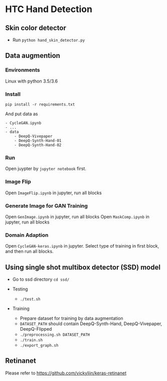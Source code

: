 # HTC Hand Detection 

## Skin color detector
- Run ``python hand_skin_detector.py``

## Data augmention

### Environments

Linux with python 3.5/3.6

### Install

```
pip install -r requirements.txt
```

And put data as

```
- CycleGAN.ipynb
- ...
- data
    - DeepQ-Vivepaper
    - DeepQ-Synth-Hand-01
    - DeepQ-Synth-Hand-02
```

### Run

Open juypter by `jupyter notebook` first.

### Image Flip
Open `ImageFlip.ipynb` in jupyter, run all blocks

### Generate Image for GAN Training
Open `GenImage.ipynb` in jupyter, run all blocks
Open `MaskComp.ipynb` in jupyter, run all blocks

### Domain Adaption
Open `CycleGAN-keras.ipynb` in jupyter.
Select type of training in first block, and then run all blocks.



## Using single shot multibox detector (SSD) model
- Go to ssd directory `cd ssd/`

- Testing
  - `./test.sh`
  
- Training
  - Prepare dataset for training by data augmentation
  - `DATASET_PATH` should contain DeepQ-Synth-Hand, DeepQ-Vivepaper, DeepQ-Flipped
  - `./preprocessing.sh DATASET_PATH`
  - `./train.sh`
  - `./export_graph.sh`

## Retinanet
Please refer to https://github.com/vickyliin/keras-retinanet
